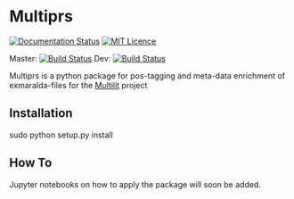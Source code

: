# Multiprs 
[![Documentation Status](https://readthedocs.org/projects/multiprs/badge/?version=latest)](http://multiprs.readthedocs.io/en/latest/?badge=latest)
[![MIT Licence](https://badges.frapsoft.com/os/mit/mit.svg?v=103)](https://opensource.org/licenses/mit-license.php)   

Master: [![Build Status](https://travis-ci.org/fkuhn/multiprs.svg?branch=master)](https://travis-ci.org/fkuhn/multiprs)
Dev: [![Build Status](https://travis-ci.org/fkuhn/multiprs.svg?branch=dev)](https://travis-ci.org/fkuhn/multiprs)



Multiprs is a python package for pos-tagging and meta-data enrichment of exmaralda-files for the [Multilit](http://www.uni-potsdam.de/daf/projekte/multilit.html)
 project 

## Installation

sudo python setup.py install 

## How To 
Jupyter notebooks on how to apply the package will soon be added.
